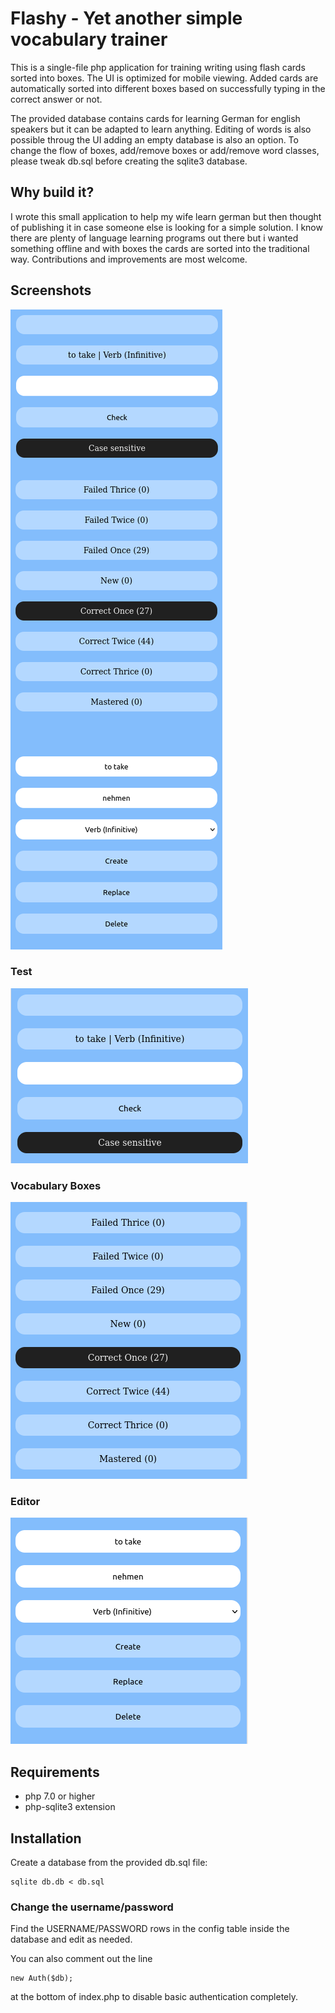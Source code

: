 # Flashy - Yet another simple vocabulary trainer

This is a single-file php application for training writing using flash cards sorted into boxes.
The UI is optimized for mobile viewing. Added cards are automatically sorted into different boxes based on successfully typing in the correct answer or not.

The provided database contains cards for learning German for english speakers but it can be adapted to learn anything. Editing of words is also possible throug the UI adding an empty database is also an option. To change the flow of boxes, add/remove boxes or add/remove word classes, please tweak db.sql before creating the sqlite3 database.

## Why build it?
I wrote this small application to help my wife learn german but then thought of publishing it in case someone else is looking for a simple solution. I know there are plenty of language learning programs out there but i wanted something offline and with boxes the cards are sorted into the traditional way. Contributions and improvements are most welcome.

## Screenshots
![App UI](doc/app.png)

### Test
![Test Area](doc/test.png)

### Vocabulary Boxes
![Test Area](doc/boxes.png)

### Editor
![Test Area](doc/editor.png)


## Requirements

- php 7.0 or higher
- php-sqlite3 extension

## Installation
Create a database from the provided db.sql file:
```
sqlite db.db < db.sql
```

### Change the username/password
Find the USERNAME/PASSWORD rows in the config table inside the database and edit as needed.

You can also comment out the line

```
new Auth($db);
```
at the bottom of index.php to disable basic authentication completely.

